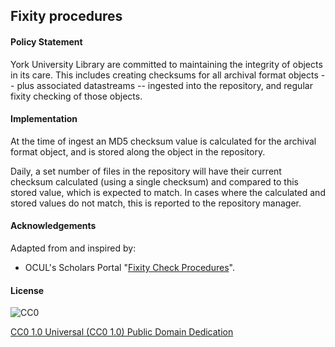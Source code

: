 ## Fixity procedures

#### Policy Statement

York University Library are committed to maintaining the integrity of objects in its care. This includes creating checksums for all archival format objects -- plus associated datastreams -- ingested into the repository, and regular fixity checking of those objects.

#### Implementation

At the time of ingest an MD5 checksum value is calculated for the archival format object, and is stored along the object in the repository.

Daily, a set number of  files in the repository will have their current checksum calculated (using a single checksum) and compared to this stored value, which is expected to match. In cases where the calculated and stored values do not match, this is reported to the repository manager.

#### Acknowledgements

Adapted from and inspired by:

* OCUL's Scholars Portal "[Fixity Check Procedures](https://spotdocs.scholarsportal.info/display/OAIS/Fixity+Check+Procedures)".

#### License

![CC0](https://i.creativecommons.org/p/zero/1.0/88x31.png "CC0")

[CC0 1.0 Universal (CC0 1.0) Public Domain Dedication](http://creativecommons.org/publicdomain/zero/1.0/)
